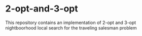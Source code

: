 # 2-opt-and-3-opt
This repository contains an implementation of 2-opt and 3-opt nightboorhood local search for the traveling salesman problem
